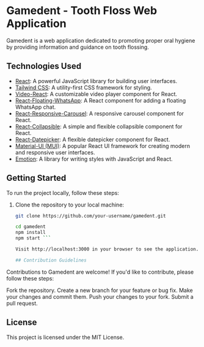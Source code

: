 # Gamedent - Tooth Floss Web Application

Gamedent is a web application dedicated to promoting proper oral hygiene by providing information and guidance on tooth flossing.

## Technologies Used

- [React](https://reactjs.org/): A powerful JavaScript library for building user interfaces.
- [Tailwind CSS](https://tailwindcss.com/): A utility-first CSS framework for styling.
- [Video-React](https://video-react.js.org/): A customizable video player component for React.
- [React-Floating-WhatsApp](https://github.com/giacomocerquone/react-floating-whatsapp): A React component for adding a floating WhatsApp chat.
- [React-Responsive-Carousel](https://react-responsive-carousel.js.org/): A responsive carousel component for React.
- [React-Collapsible](https://www.npmjs.com/package/react-collapsible): A simple and flexible collapsible component for React.
- [React-Datepicker](https://reactdatepicker.com/): A flexible datepicker component for React.
- [Material-UI (MUI)](https://mui.com/): A popular React UI framework for creating modern and responsive user interfaces.
- [Emotion](https://emotion.sh/docs/introduction): A library for writing styles with JavaScript and React.

## Getting Started

To run the project locally, follow these steps:

1. Clone the repository to your local machine:

   ```bash
   git clone https://github.com/your-username/gamedent.git

   cd gamedent
   npm install
   npm start ```

   Visit http://localhost:3000 in your browser to see the application.

   ## Contribution Guidelines

Contributions to Gamedent are welcome! If you'd like to contribute, please follow these steps:

Fork the repository.
Create a new branch for your feature or bug fix.
Make your changes and commit them.
Push your changes to your fork.
Submit a pull request.

## License

This project is licensed under the MIT License.

